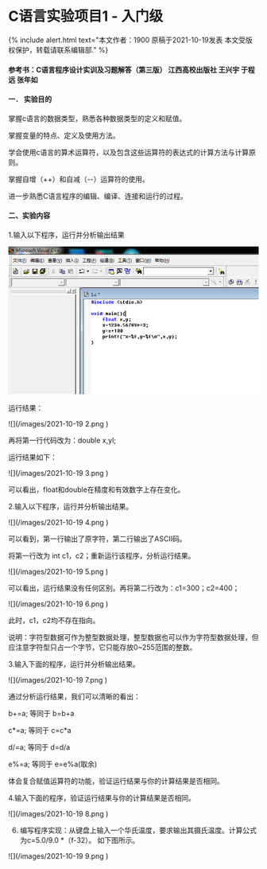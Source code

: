# C语言实验项目1 - 入门级


{% include alert.html text="本文作者：1900 原稿于2021-10-19发表 本文受版权保护，转载请联系编辑部." %}

#### 参考书：C语言程序设计实训及习题解答（第三版） 江西高校出版社 王兴宇 于程远 张年如

#### 一．	实验目的

掌握c语言的数据类型，熟悉各种数据类型的定义和赋值。

	
掌握变量的特点、定义及使用方法。
	
学会使用c语言的算术运算符，以及包含这些运算符的表达式的计算方法与计算原则。
	
掌握自增（++）和自减（--）运算符的使用。

进一步熟悉C语言程序的编辑、编译、连接和运行的过程。

#### 二、实验内容
1.输入以下程序，运行并分析输出结果

![](/images/2021-10-19-1.png )
 
运行结果： 

![](/images/2021-10-19 2.png )


再将第一行代码改为：double x,yl;

运行结果如下：

![](/images/2021-10-19 3.png ) 

可以看出，float和double在精度和有效数字上存在变化。

2.输入以下程序，运行并分析输出结果。

![](/images/2021-10-19 4.png )
 
可以看到，第一行输出了原字符，第二行输出了ASCII码。

将第一行改为 int c1，c2；重新运行该程序，分析运行结果。

![](/images/2021-10-19 5.png )


 可以看出，运行结果没有任何区别。再将第二行改为：c1=300；c2=400；
 
 ![](/images/2021-10-19 6.png )
 
此时，c1，c2均不存在指向。


说明：字符型数据可作为整型数据处理，整型数据也可以作为字符型数据处理，但应注意字符型只占一个字节，它只能存放0~255范围的整数。


3.输入下面的程序，运行并分析输出结果。

![](/images/2021-10-19 7.png )
 


通过分析运行结果，我们可以清晰的看出：

b+=a;  等同于 b=b+a

c*=a;  等同于 c=c*a

d/=a;  等同于 d=d/a

	
e%=a;  等同于 e=e%a(取余)

体会复合赋值运算符的功能，验证运行结果与你的计算结果是否相同。

4.输入下面的程序，验证运行结果与你的计算结果是否相同。

 ![](/images/2021-10-19 8.png )

6.	编写程序实现：从键盘上输入一个华氏温度，要求输出其摄氏温度。计算公式为c=5.0/9.0 *（f-32）。 如下图所示。 

![](/images/2021-10-19 9.png )
